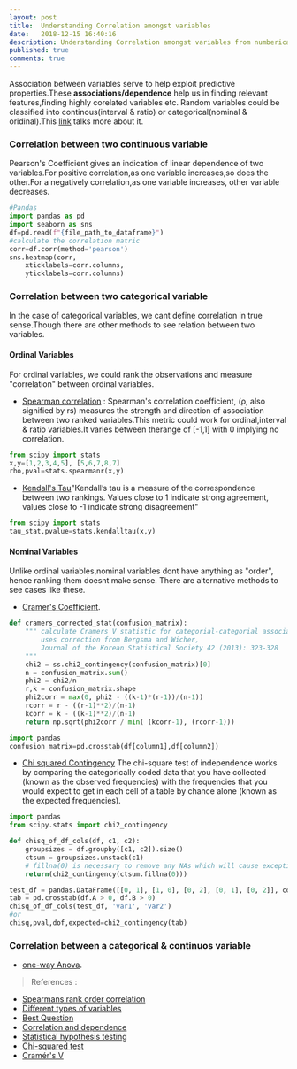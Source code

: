 ```yaml
---
layout: post
title:  Understanding Correlation amongst variables
date:   2018-12-15 16:40:16
description: Understanding Correlation amongst variables from numberical, categorical to ordinal variables
published: true
comments: true
---
```

Association between variables serve to help exploit predictive properties.These **associations/dependence** help us in finding relevant features,finding highly corelated variables etc. Random variables could be classified into continous(interval & ratio) or categorical(nominal & oridinal).This [link](https://www.spss-tutorials.com/measurement-levels/#ordinal-variable) talks more about it.  

### Correlation between two continuous variable
Pearson's Coefficient gives an indication of linear dependence of two variables.For positive correlation,as one variable increases,so does the other.For a negatively correlation,as one variable increases, other variable decreases. 

```python
#Pandas
import pandas as pd
import seaborn as sns
df=pd.read(f"{file_path_to_dataframe}")
#calculate the correlation matric
corr=df.corr(method='pearson') 
sns.heatmap(corr,
	xticklabels=corr.columns,
	yticklabels=corr.columns)

```

### Correlation between two categorical variable 
In the case of categorical variables, we cant define correlation in true sense.Though there are other methods to see relation between two variables. 
#### Ordinal Variables
For ordinal variables, we could rank the observations and measure "correlation" between ordinal variables. 
* [Spearman correlation](https://en.wikipedia.org/wiki/Spearman%27s_rank_correlation_coefficient) : Spearman's correlation coefficient, (ρ, also signified by rs) measures the strength and direction of association between two ranked variables.This metric could work for ordinal,interval & ratio variables.It varies between therange of [-1,1] with 0 implying no correlation.
```python
from scipy import stats
x,y=[1,2,3,4,5], [5,6,7,8,7]
rho,pval=stats.spearmanr(x,y)
```
* [Kendall's Tau](https://en.wikipedia.org/wiki/Kendall_rank_correlation_coefficient)"Kendall’s tau is a measure of the correspondence between two rankings. Values close to 1 indicate strong agreement, values close to -1 indicate strong disagreement"
```python
from scipy import stats
tau_stat,pvalue=stats.kendalltau(x,y)
```

#### Nominal Variables
Unlike ordinal variables,nominal variables dont have anything as "order", hence ranking them doesnt make sense. There are alternative methods to see cases like these. 
* [Cramer's Coefficient](http://mlwiki.org/index.php/Cramer%27s_Coefficient).

```python
def cramers_corrected_stat(confusion_matrix):
    """ calculate Cramers V statistic for categorial-categorial association.
        uses correction from Bergsma and Wicher, 
        Journal of the Korean Statistical Society 42 (2013): 323-328
    """
    chi2 = ss.chi2_contingency(confusion_matrix)[0]
    n = confusion_matrix.sum()
    phi2 = chi2/n
    r,k = confusion_matrix.shape
    phi2corr = max(0, phi2 - ((k-1)*(r-1))/(n-1))    
    rcorr = r - ((r-1)**2)/(n-1)
    kcorr = k - ((k-1)**2)/(n-1)
    return np.sqrt(phi2corr / min( (kcorr-1), (rcorr-1)))

import pandas 
confusion_matrix=pd.crosstab(df[column1],df[column2])
```

* [Chi squared Contingency](https://machinelearningmastery.com/chi-squared-test-for-machine-learning/)
The chi-square test of independence works by comparing the categorically coded data that you have collected (known as the observed frequencies) with the frequencies that you would expect to get in each cell of a table by chance alone (known as the expected frequencies).

```python
import pandas
from scipy.stats import chi2_contingency

def chisq_of_df_cols(df, c1, c2):
    groupsizes = df.groupby([c1, c2]).size()
    ctsum = groupsizes.unstack(c1)
    # fillna(0) is necessary to remove any NAs which will cause exceptions
    return(chi2_contingency(ctsum.fillna(0)))

test_df = pandas.DataFrame([[0, 1], [1, 0], [0, 2], [0, 1], [0, 2]], columns=['var1', 'var2'])
tab = pd.crosstab(df.A > 0, df.B > 0)
chisq_of_df_cols(test_df, 'var1', 'var2')
#or
chisq,pval,dof,expected=chi2_contingency(tab)
```

### Correlation between a categorical & continuos variable
* [one-way Anova](http://mlwiki.org/index.php/One-Way_ANOVA_F-Test).


> References :
* [Spearmans rank order correlation](https://statistics.laerd.com/statistical-guides/spearmans-rank-order-correlation-statistical-guide.php)
* [Different types of variables](https://www.spss-tutorials.com/measurement-levels/#ordinal-variable)
* [Best Question](https://stats.stackexchange.com/questions/119835/correlation-between-a-nominal-iv-and-a-continuous-dv-variable/124618#124618)
* [Correlation and dependence](https://en.wikipedia.org/wiki/Correlation_and_dependence)
* [Statistical hypothesis testing](https://en.wikipedia.org/wiki/Statistical_hypothesis_testing)
* [Chi-squared test](https://en.wikipedia.org/wiki/Chi-squared_test)
* [Cramér's V](https://en.wikipedia.org/wiki/Cram%C3%A9r%27s_V)
